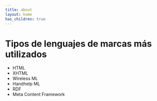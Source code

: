 ```yaml
---
title: about
layout: home
has_children: true
---
```

# Tipos de lenguajes de marcas más utilizados
+ HTML
+ XHTML
+ Wireless ML
+ Handhelp ML
+ RDF
+ Meta Content Framework
